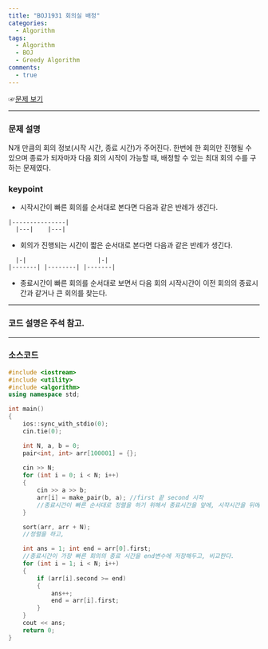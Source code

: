 ```yaml
---
title: "BOJ1931 회의실 배정"
categories:
  - Algorithm
tags:
  - Algorithm
  - BOJ
  - Greedy Algorithm
comments:
  - true
---
```


 ☞[문제 보기](https://www.acmicpc.net/problem/1931) 
 
---

### 문제 설명
N개 만큼의 회의 정보(시작 시간, 종료 시간)가 주어진다. 한번에 한 회의만 진행될 수 있으며 종료가 되자마자 다음 회의 시작이 가능할 때, 배정할 수 있는 최대 회의 수를 구하는 문제였다.

### keypoint
- 시작시간이 빠른 회의를 순서대로 본다면 다음과 같은 반례가 생긴다.

```
|---------------|
  |---|    |---|
```

- 회의가 진행되는 시간이 짧은 순서대로 본다면 다음과 같은 반례가 생긴다.

```
  |-|                    |-|
|-------| |--------| |-------|
```

- 종료시간이 빠른 회의를 순서대로 보면서 다음 회의 시작시간이 이전 회의의 종료시간과 같거나 큰 회의를 찾는다.


---

### 코드 설명은 주석 참고.

---

### 소스코드

```cpp
#include <iostream>
#include <utility>
#include <algorithm>
using namespace std;

int main() 
{
	ios::sync_with_stdio(0);
	cin.tie(0);

	int N, a, b = 0;
	pair<int, int> arr[100001] = {};
	
	cin >> N;
	for (int i = 0; i < N; i++) 
	{
		cin >> a >> b;
		arr[i] = make_pair(b, a); //first 끝 second 시작
        //종료시간이 빠른 순서대로 정렬을 하기 위해서 종료시간을 앞에, 시작시간을 뒤에 둔다.
	}

	sort(arr, arr + N); 
    //정렬을 하고,

	int ans = 1; int end = arr[0].first;
    //종료시간이 가장 빠른 회의의 종료 시간을 end변수에 저장해두고, 비교한다.
	for (int i = 1; i < N; i++)
	{
		if (arr[i].second >= end) 
		{
			ans++;
			end = arr[i].first;
		}
	}
	cout << ans;
	return 0;
}
```

